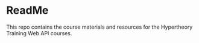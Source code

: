 # ReadMe 

This repo contains the course materials and resources for the Hypertheory Training Web API courses.


